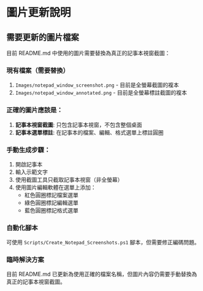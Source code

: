 # 圖片更新說明

## 需要更新的圖片檔案

目前 README.md 中使用的圖片需要替換為真正的記事本視窗截圖：

### 現有檔案（需要替換）
1. `Images/notepad_window_screenshot.png` - 目前是全螢幕截圖的複本
2. `Images/notepad_window_annotated.png` - 目前是全螢幕標註截圖的複本

### 正確的圖片應該是：
1. **記事本視窗截圖**: 只包含記事本視窗，不包含整個桌面
2. **記事本選單標註**: 在記事本的檔案、編輯、格式選單上標註圓圈

### 手動生成步驟：
1. 開啟記事本
2. 輸入示範文字
3. 使用截圖工具只截取記事本視窗（非全螢幕）
4. 使用圖片編輯軟體在選單上添加：
   - 紅色圓圈標記檔案選單
   - 綠色圓圈標記編輯選單
   - 藍色圓圈標記格式選單

### 自動化腳本
可使用 `Scripts/Create_Notepad_Screenshots.ps1` 腳本，但需要修正編碼問題。

### 臨時解決方案
目前 README.md 已更新為使用正確的檔案名稱，但圖片內容仍需要手動替換為真正的記事本視窗截圖。
